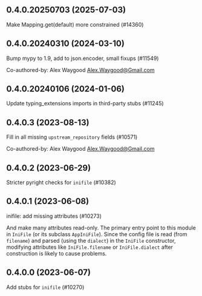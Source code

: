 ## 0.4.0.20250703 (2025-07-03)

Make Mapping.get(default) more constrained (#14360)

## 0.4.0.20240310 (2024-03-10)

Bump mypy to 1.9, add to json.encoder, small fixups (#11549)

Co-authored-by: Alex Waygood <Alex.Waygood@Gmail.com>

## 0.4.0.20240106 (2024-01-06)

Update typing_extensions imports in third-party stubs (#11245)

## 0.4.0.3 (2023-08-13)

Fill in all missing `upstream_repository` fields (#10571)

Co-authored-by: Alex Waygood <Alex.Waygood@Gmail.com>

## 0.4.0.2 (2023-06-29)

Stricter pyright checks for `inifile` (#10382)

## 0.4.0.1 (2023-06-08)

inifile: add missing attributes (#10273)

And make many attributes read-only. The primary entry point to this module in `IniFile` (or its subclass
`AppIniFile`). Since the config file is read (from `filename`) and
parsed (using the `dialect`) in the `IniFile` constructor, modifying
attributes like `IniFile.filename` or `IniFile.dialect` after
construction is likely to cause problems.

## 0.4.0.0 (2023-06-07)

Add stubs for `inifile` (#10270)

